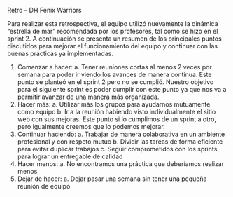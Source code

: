 Retro – DH Fenix Warriors


Para realizar esta retrospectiva, el equipo utilizó nuevamente la dinámica “estrella de mar” recomendada por los profesores, tal como se hizo en el sprint 2. A continuación se presenta un resumen de los principales puntos discutidos para mejorar el funcionamiento del equipo y continuar con las buenas prácticas ya implementadas.

1.	Comenzar a hacer:
a.	Tener reuniones cortas al menos 2 veces por semana para poder ir viendo los avances de manera continua. Este punto se planteó en el sprint 2 pero no se cumplió. Nuestro objetivo para el siguiente sprint es poder cumplir con este punto ya que nos va a permitir avanzar de una manera más organizada.
2.	Hacer más:
a.	Utilizar más los grupos para ayudarnos mutuamente como equipo
b.	Ir a la reunión habiendo visto individualmente el sitio web con sus mejoras. Este punto si lo cumplimos de un sprint a otro, pero igualmente creemos que lo podemos mejorar.
3.	Continuar haciendo: 
a.	Trabajar de manera colaborativa en un ambiente profesional y con respeto mutuo
b.	Dividir las tareas de forma eficiente para evitar duplicar trabajos
c.	Seguir comprometidos con los sprints para lograr un entregable de calidad
4.	Hacer menos: 
a.	No encontramos una práctica que deberíamos realizar menos
5.	Dejar de hacer:
a.	Dejar pasar una semana sin tener una pequeña reunión de equipo
